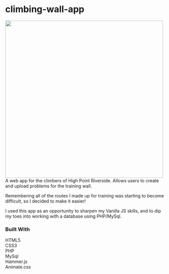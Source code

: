 # climbing-wall-app
<img src="https://s3-us-west-2.amazonaws.com/s.cdpn.io/1090239/climbingwallapp.gif" width="500" height="500" />
A web app for the climbers of High Point Riverside. Allows users to create and upload problems for the training wall.

Remembering all of the routes I made up for training was starting to become difficult, so I decided to make it easier! 

I used this app as an opportunity to sharpen my Vanilla JS skills, and to dip my toes into working with a database using PHP/MySql. 

<h3>Built With</h3> 
HTML5 <br>
CSS3 <br>
PHP <br>
MySql <br>
Hammer.js <br>
Animate.css


